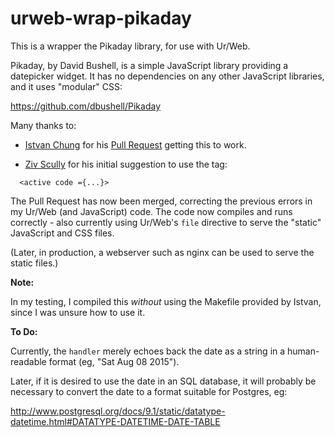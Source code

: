 # urweb-wrap-pikaday

This is a wrapper the Pikaday library, for use with Ur/Web.

Pikaday, by David Bushell, is a simple JavaScript library providing a datepicker widget. It has no dependencies on any other JavaScript libraries, and it uses "modular" CSS: 

  https://github.com/dbushell/Pikaday

Many thanks to:

- [Istvan Chung](http://www.impredicative.com/pipermail/ur/2015-August/002165.html) for his [Pull Request](https://github.com/StefanScott/urweb-pikaday/pull/1) getting this to work. 

- [Ziv Scully](http://www.impredicative.com/pipermail/ur/2015-August/002162.html) for his initial suggestion to use the tag:
```
  <active code ={...}>
```
The Pull Request has now been merged, correcting the previous errors in my Ur/Web (and JavaScript) code. The code now compiles and runs correctly - also currently using Ur/Web's `file` directive to serve the "static" JavaScript and CSS files.

(Later, in production, a webserver such as nginx can be used to serve the static files.)

**Note:**

In my testing, I compiled this *without* using the Makefile provided by Istvan, since I was unsure how to use it.

**To Do:**

Currently, the `handler` merely echoes back the date as a string in a human-readable format (eg, "Sat Aug 08 2015"). 

Later, if it is desired to use the date in an SQL database, it will probably be necessary to convert the date to a format suitable for Postgres, eg:

  http://www.postgresql.org/docs/9.1/static/datatype-datetime.html#DATATYPE-DATETIME-DATE-TABLE



